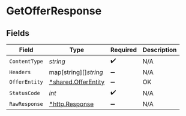 # GetOfferResponse


## Fields

| Field                                                     | Type                                                      | Required                                                  | Description                                               |
| --------------------------------------------------------- | --------------------------------------------------------- | --------------------------------------------------------- | --------------------------------------------------------- |
| `ContentType`                                             | *string*                                                  | :heavy_check_mark:                                        | N/A                                                       |
| `Headers`                                                 | map[string][]*string*                                     | :heavy_minus_sign:                                        | N/A                                                       |
| `OfferEntity`                                             | [*shared.OfferEntity](../../models/shared/offerentity.md) | :heavy_minus_sign:                                        | OK                                                        |
| `StatusCode`                                              | *int*                                                     | :heavy_check_mark:                                        | N/A                                                       |
| `RawResponse`                                             | [*http.Response](https://pkg.go.dev/net/http#Response)    | :heavy_minus_sign:                                        | N/A                                                       |